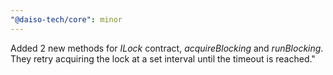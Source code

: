 ```yaml
---
"@daiso-tech/core": minor
---
```


Added 2 new methods for <i>ILock</i> contract, <i>acquireBlocking</i> and <i>runBlocking</i>.
They retry acquiring the lock at a set interval until the timeout is reached."
